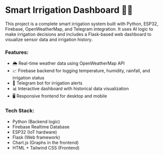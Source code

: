 # Smart Irrigation Dashboard 🌾💧

This project is a complete smart irrigation system built with Python, ESP32, Firebase, OpenWeatherMap, and Telegram integration. It uses AI logic to make irrigation decisions and includes a Flask-based web dashboard to visualize sensor data and irrigation history.

### Features:
- 🌦 Real-time weather data using OpenWeatherMap API
- 📈 Firebase backend for logging temperature, humidity, rainfall, and irrigation status
- 💬 Telegram bot for irrigation alerts
- 📊 Interactive dashboard with historical data visualization
- 🖥️ Responsive frontend for desktop and mobile

### Tech Stack:
- Python (Backend logic)
- Firebase Realtime Database
- ESP32 (IoT hardware)
- Flask (Web framework)
- Chart.js (Graphs in the frontend)
- HTML + Tailwind CSS (Frontend)
